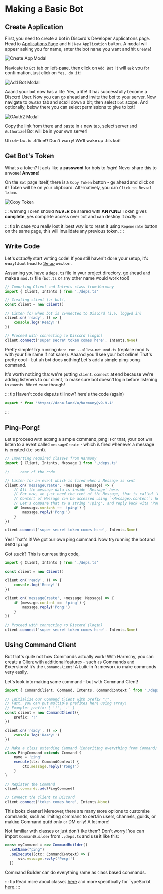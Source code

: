 # Making a Basic Bot

## Create Application

First, you need to create a bot in Discord's Developer Applications page. Head to [Applications Page](https://discord.com/developers/applications) and hit `New Application` button. A modal will appear asking you for name, enter the bot name you want and hit `Create`!

![Create App Modal](https://cdn.discordapp.com/attachments/454477785390514187/785084613122719764/unknown.png)

Navigate to `Bot` tab on left-pane, then click on `Add Bot`. It will ask you for confirmation, just click on `Yes, do it!`

![Add Bot Modal](https://cdn.discordapp.com/attachments/454477785390514187/785085429547925564/unknown.png)

Aaand your bot now has a life! Yes, a life! It has successfully become a Discord User.
Now you can go ahead and invite the bot to your server. Now navigate to `OAuth2` tab and scroll down a bit; then select `bot` scope. And optionally, below there you can select permissions to give to bot!

![OAuth2 Modal](https://cdn.discordapp.com/attachments/454477785390514187/785087861115453470/unknown.png)

Copy the link from there and paste in a new tab, select server and `Authorize`! Bot will be in your own server!

Uh oh- bot is offline!? Don't worry! We'll wake up this bot!

## Get Bot's Token

What's a token? It acts like a **password** for bots to *login*! Never share this to anyone! **Anyone**!

On the `Bot` page itself, there is a `Copy Token` button - go ahead and click on it! Token will be on your clipboard. Alternatively, you can `Click to Reveal Token`.

![Copy Token](https://cdn.discordapp.com/attachments/454477785390514187/785091642482360360/unknown.png)

::: warning
Token should **NEVER** be shared with **ANYONE**! Token gives **complete**, yes complete access over bot and can destroy it *badly*.
:::

::: tip
In case you really lost it, best way is to reset it using `Regenerate` button on the same page, this will invalidate any previous token.
:::

## Write Code

Let's *actually* start writing code! If you still haven't done your setup, it's easy! Just head to [Setup](./Setup.md) section.

Assuming you have a `deps.ts` file in your project directory, go ahead and make a `mod.ts` file (`bot.ts` or any other name would work too!)

```ts
// Importing Client and Intents class from Harmony
import { Client, Intents } from './deps.ts'

// Creating client (or bot!)
const client = new Client()

// Listen for when bot is connected to Discord (i.e. logged in)
client.on('ready', () => {
    console.log('Ready!')
})

// Proceed with connecting to Discord (login)
client.connect('super secret token comes here', Intents.None)
```

Pretty simple! Try running `deno run --allow-net mod.ts` (replace mod.ts with your file name if not same). Aaaand you'll see your bot online! That's pretty cool - but uh bot does nothing! Let's add a simple ping-pong command.

It's worth noticing that we're putting `client.connect` at end because we're adding listeners to our client, to make sure bot doesn't login before listening to events. Weird case though!

::: tip
Haven't code deps.ts till now? here's the code (again)
```ts
export * from 'https://deno.land/x/harmony@v0.9.1'
```
:::

## Ping-Pong!

Let's proceed with adding a simple command, ping! For that, your bot will listen to a event called `messageCreate` - which is fired whenever a message is created (i.e. sent).

```ts
// Importing required classes from Harmony
import { Client, Intents, Message } from './deps.ts'

// ... rest of the code

// Listen for an event which is fired when a Message is sent
client.on('messageCreate', (message: Message) => {
    // All the message data is inside `Message` here.
    // For now, we just need the text of the Message, that is called `content`.
    // Content of Message can be accessed using `<Message>.content`; here message.content
    // Let's compare that to a string "!ping", and reply back with "Pong!"
    if (message.content == '!ping') {
        message.reply('Pong!')
    }
})

client.connect('super secret token comes here', Intents.None)
```

Yes! That's it! We got our own ping command. Now try running the bot and send `!ping`!

Got stuck? This is our resulting code,

```ts
import { Client, Intents } from './deps.ts'

const client = new Client()

client.on('ready', () => {
    console.log('Ready!')
})

client.on('messageCreate', (message: Message) => {
    if (message.content == '!ping') {
        message.reply('Pong!')
    }
})

// Proceed with connecting to Discord (login)
client.connect('super secret token comes here', Intents.None)
```

## Using Command Client

But that's quite not how Commands actually work! With Harmony, you can create a Client with additional features - such as Commands and Extensions! It's the `CommandClient`! A built-in framework to make commands very easily.

Let's look into making same command - but with Command Client!

```ts
import { CommandClient, Command, Intents, CommandContext } from './deps.ts'

// Initialize our Command Client with prefix "!".
// Fact, you can put multiple prefixes here using array!
// Example: prefix: [ '!', '.' ]
const client = new CommandClient({
    prefix: '!'
})

client.on('ready', () => {
    console.log('Ready!')
})

// Make a class extending Command (inheriting everything from Command)
class PingCommand extends Command {
    name = 'ping'
    execute(ctx: CommandContext) {
        ctx.message.reply('Pong!')
    }
}

// Register the Command
client.commands.add(PingCommand)

// Connect the client to Discord
client.connect('token comes here', Intents.None)
```

This looks cleaner! Moreover, there are many more options to customize commands, such as limiting command to certain users, channels, guilds, or making Command guild only or DM only! A lot more!

Not familiar with classes or just don't like them? Don't worry! You can import `CommandBuilder` from `./deps.ts` and use it like this:

```ts
const myCommand = new CommandBuilder()
  .setName("ping")
  .onExecute((ctx: CommandContext) => {
      ctx.message.reply('Pong!')
  })
```

Command Builder can do everything same as class based commands.

::: tip
Read more about classes [here](https://developer.mozilla.org/en-US/docs/Web/JavaScript/Reference/Classes) and more specifically for TypeScript [here](https://www.typescriptlang.org/docs/handbook/classes.html).
:::